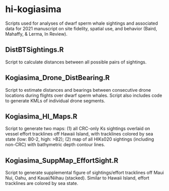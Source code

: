 # hi-kogiasima
Scripts used for analyses of dwarf sperm whale sightings and associated data for 2021 manuscript on site fidelity, spatial use, and behavior (Baird, Mahaffy, &amp; Lerma, In Review).

## DistBTSightings.R
Script to calculate distances between all possible pairs of sightings.

## Kogiasima_Drone_DistBearing.R
Script to estimate distances and bearings between consecutive drone locations during flights over dwarf sperm whales. Script also includes code to generate KMLs of individual drone segments.

## Kogiasima_HI_Maps.R
Script to generate two maps: (1) all CRC-only Ks sightings overlaid on vessel effort tracklines off Hawaii Island, with tracklines colored by sea state (low: B0-2, high: >B2); (2) map of all HIKs020 sightings (including non-CRC) with bathymetric depth contour lines.

## Kogiasima_SuppMap_EffortSight.R
Script to generate supplemental figure of sightings/effort tracklines off Maui Nui, Oahu, and Kauai/Niihau (stacked). Similar to Hawaii Island, effort tracklines are colored by sea state.
